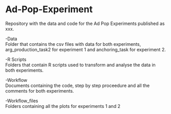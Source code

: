 # Ad-Pop-Experiment
Repository with the data and code for the Ad Pop Experiments published as xxx.

-Data <br>
Folder that contains the csv files with data for both experiments, arg_production_task2 for experiment 1 and anchoring_task for experiment 2.

-R Scripts <br>
Folders that contain R scripts used to transform and analyse the data in both experiments.

-Workflow <br>
Documents containing the code, step by step proceedure and all the comments for both experiments.

-Workflow_files <br>
Folders containing all the plots for experiments 1 and 2
